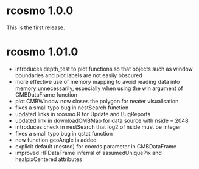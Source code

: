# rcosmo 1.0.0
This is the first release.


# rcosmo 1.01.0
* introduces depth_test to plot functions so that objects such
  as window boundaries and plot labels are not easily obscured
* more effective use of memory mapping to avoid reading data into
  memory unnecessarily, especially when using the win argument
  of CMBDataFrame function
* plot.CMBWindow now closes the polygon for neater visualisation
* fixes a small typo bug in nestSearch function
* updated links in rcosmo.R for Update and BugReports
* updated link in downloadCMBMap for data source with nside = 2048
* introduces check in nestSearch that log2 of nside must be integer
* fixes a small typo bug in qstat function
* new function geoAngle is added
* explicit default (nested) for coords parameter in CMBDataFrame
* improved HPDataFrame inferral of assumedUniquePix 
  and healpixCentered attributes

